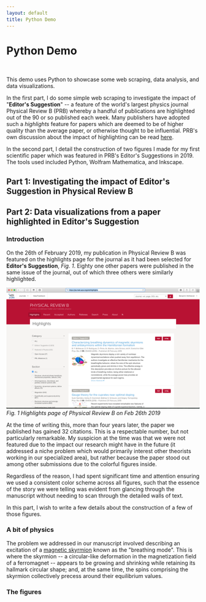 ```yaml
---
layout: default
title: Python Demo
---
```


# Python Demo

&nbsp;

This demo uses Python to showcase some web scraping, data analysis, and data visualizations.

In the first part, I do some simple web scraping to investigate the impact of "**Editor's Suggestion**" -- a feature of the world's largest physics journal Physical Review B (PRB) whereby a handful of publications are highlighted out of the 90 or so published each week.
Many publishers have adopted such a *highlights* feature for papers which are deemed to be of higher quality than the average paper, or otherwise thought to be influential.
PRB's own discussion about the impact of highlighting can be read [here](https://journals.aps.org/prb/edannounce/PhysRevB.92.210001).
<!-- To get  idea about the topic and keep the discussion brief, I focus only on publications from 2019. -->

In the second part, I detail the construction of two figures I made for my first scientific paper which was featured in PRB's Editor's Suggestions in 2019.
The tools used included Python, Wolfram Mathematica, and Inkscape.


## Part 1: Investigating the impact of Editor's Suggestion in Physical Review B

## Part 2: Data visualizations from a paper highlighted in Editor's Suggestion

### Introduction

On the 26th of February 2019, my publication in Physical Review B was featured on the highlights page for the journal as it had been selected for **Editor's Suggestion**, *Fig. 1*.
Eighty one other papers were published in the same issue of the journal, out of which three others were similarly highlighted.

![2019-02-26_prb-highlights-page](/assets/images/2019-02-26_prb-highlights-page.png)
*Fig. 1 Highlights page of Physical Review B on Feb 26th 2019*

At the time of writing this, more than four years later, the paper we published has gained 32 citations.
This is a respectable number, but not particularly remarkable.
My suspicion at the time was that we were not featured due to the impact our research might have in the future (it addressed a niche problem which would primarily interest other theorists working in our specialized area), but rather because the paper stood out among other submissions due to the colorful figures inside.

Regardless of the reason, I had spent significant time and attention ensuring we used a consistent color scheme across all figures, such that the essence of the story we were telling was evident from glancing through the manuscript without needing to scan through the detailed walls of text.

In this part, I wish to write a few details about the construction of a few of those figures.


### A bit of physics

The problem we addressed in our manuscript involved describing an excitation of a [magnetic skyrmion](https://en.wikipedia.org/wiki/Magnetic_skyrmion) known as the "breathing mode". 
This is where the skyrmion -- a circular-like deformation in the magnetization field of a ferromagnet -- appears to be growing and shrinking while retaining its hallmark circular shape; and, at the same time, the spins comprising the skyrmion collectively precess around their equilibrium values.



### The figures
